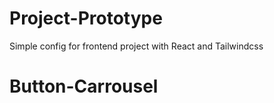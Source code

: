 # Project-Prototype
Simple config for frontend project with React and Tailwindcss
# Button-Carrousel
